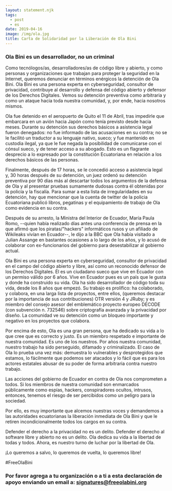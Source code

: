 ```yaml
---
layout: statement.njk
tags:
  - post
  - es
date: 2019-04-16
image: /img/ola.jpg
title: Carta de Solidaridad por la Liberación de Ola Bini
---
```


### Ola Bini es un desarrollador, no un criminal

Como tecnólogos/as, desarrolladores/as de código libre y abierto, y como personas y organizaciones que trabajan para proteger la seguridad en la Internet, queremos  denunciar en términos enérgicos la detención de Ola Bini. Ola Bini es una persona experta en cyberseguridad, consultor de privacidad, contribuye al desarrollo y defensa del código abierto y defensor de los Derechos Digitales. Vemos su detención preventiva como arbitraria y como un ataque hacia toda nuestra comunidad, y, por ende, hacia nosotros mismos.


Ola fue detenido en el aeropuerto de Quito el 11 de Abril, tras impedirle que embarcara en un avión hacia Japón como tenía previsto desde hacia meses. Durante su detención sus derechos básicos a asistencia legal fueron denegados: no fue informado de las acusaciones en su contra; no se le facilitó un traductor a su lenguaje nativo, sueco; y fue mantenido en custodia ilegal, ya que le fue negada la posibilidad de comunicarse con el cónsul sueco, y de tener acceso a su abogado. Esto es un flagrante desprecio a lo expresado por la constitución Ecuatoriana en relación a los derechos básicos de las personas.

Finalmente, después de 17 horas,  se le concedió acceso a asistencia legal y, 30 horas después de su detención, un juez ordenó su detención preventiva por 90 días más al descartar todos los argumentos de la defensa de Ola y al presentar pruebas sumamente dudosas contra él obtenidas por la policía y la fiscalía. Para sumar a esta lista de irregularidades en su detención, hay que mencionar que la cuenta de twitter de la policia Ecuatoriana publicó libros, pegatinas y el equipamiento de trabajo de Ola como evidencia en su contra.


Después de su arresto, la Ministra del Interior de Ecuador, María Paula Romo, --quien había realizado días antes una conferencia de prensa en la que afirmó que los piratas/"hackers" informáticos rusos y un afiliado de Wikileaks vivían en Ecuador--, le dijo a la BBC que Ola había visitado a Julian Assange en bastantes ocasiones a lo largo de los años, y lo acusó de colaborar con ex-funcionarios del gobierno para desestabilizar al gobierno actual.

Ola Bini es una persona experta en cyberseguridad, consultor de privacidad en el campo del código abierto y libre, así como un reconocido defensor de los Derechos Digitales. Él es un ciudadano sueco que vive en Ecuador con un permiso válido por 6 años. Vive en Ecuador pues es un país que le gusta y donde ha construido su vida.  Ola ha sido desarrollador de código toda su vida, desde los 8 años que empezó.  Su trabajo es prolífico: ha colaborado, y colabora, en una larga lista de proyectos, entre ellos, (queremos destacar por la importancia de sus contribuciones) OTR versión 4 y JRuby; y es miembro del consejo asesor del  emblemático proyecto europeo DECODE (con subvención n. 732546) sobre criptografía avanzada y la privacidad por diseño.  La comunidad ve su detención como un bloqueo importante y negativo en los proyectos que colabora.

Por encima de esto, Ola es una gran persona, que ha dedicado su vida a lo que cree que es correcto y justo. Es un miembro respetado e importante de nuestra comunidad. Es uno de los nuestros. Por años nuestra comunidad, nuestro trabajo ha sido perseguido, difamado y criminalizado.  El caso de Ola lo prueba una vez más: demuestra lo vulnerables y desprotegidos que estamos, lo fácilmente que podemos ser atacados y lo fácil que es para los actores estatales abusar de su poder de forma arbitraria contra nuestro trabajo.

Las acciones del gobierno de Ecuador en contra de Ola nos comprometen a todos. Si los miembros de nuestra comunidad son enmarcados públicamente como espías, hackers, conspiradores ocultos, intrusos, entonces, tenemos el riesgo de ser percibidos como un peligro para la sociedad.

Por ello, es muy importante que alcemos nuestras voces y demandemos a las autoridades ecuatorianas la liberación inmediata de Ola Bini y que le retiren incondicionalmente todos los cargos en su contra.

Defender el derecho a la privacidad no es un delito. Defender el derecho al software libre y abierto no es un delito. Ola dedica su vida a la libertad de todas y todos. Ahora, es nuestro turno de luchar por la libertad de Ola.

¡Lo queremos a salvo, lo queremos de vuelta, lo queremos libre!

#FreeOlaBini

### Por favor agrega a tu organización o a ti a esta declaración de apoyo enviando un email a: <a href="mailto:signatures@freeolabini.org" id="text-links">signatures&#64;freeolabini.org</a>

